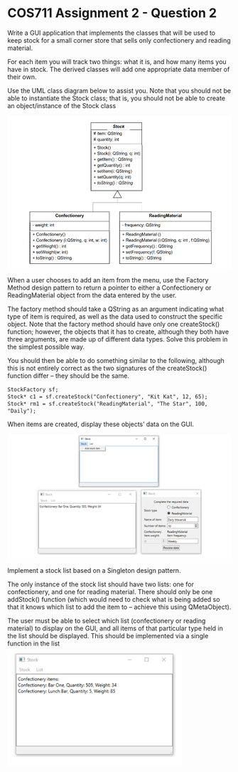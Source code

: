 # COS711 Assignment 2 - Question 2

Write a GUI application that implements the classes that will be used to keep stock for a small
corner store that sells only confectionery and reading material. 

For each item you will track two
things: what it is, and how many items you have in stock. The derived classes will add one
appropriate data member of their own.

Use the UML class diagram below to assist you. Note that
you should not be able to instantiate the Stock class; that is, you should not be able to create an
object/instance of the Stock class

![uml classes](./images/classes_uml.png)


When a user chooses to add an item from the menu, use the Factory Method design pattern to
return a pointer to either a Confectionery or ReadingMaterial object from the data entered
by the user.

The factory method should take a QString as an argument indicating what type of
item is required, as well as the data used to construct the specific object. Note that the factory
method should have only one createStock() function; however, the objects that it has to
create, although they both have three arguments, are made up of different data types. Solve this
problem in the simplest possible way.

You should then be able to do something similar to the following, although this is not entirely
correct as the two signatures of the createStock() function differ – they should be the same.
```
StockFactory sf;
Stock* c1 = sf.createStock("Confectionery", "Kit Kat", 12, 65);
Stock* rm1 = sf.createStock("ReadingMaterial", "The Star", 100,
"Daily");
```

When items are created, display these objects’ data on the GUI.

![UI example 1](./images/ui-1.png)


Implement a stock list based on a Singleton design pattern. 

The only instance of the stock list
should have two lists: one for confectionery, and one for reading material. There should only be
one addStock() function (which would need to check what is being added so that it knows which
list to add the item to – achieve this using QMetaObject).


The user must be able to select which list (confectionery or reading material) to display on the
GUI, and all items of that particular type held in the list should be displayed. This should be
implemented via a single function in the list

![UI example 2](./images/ui-2.png)